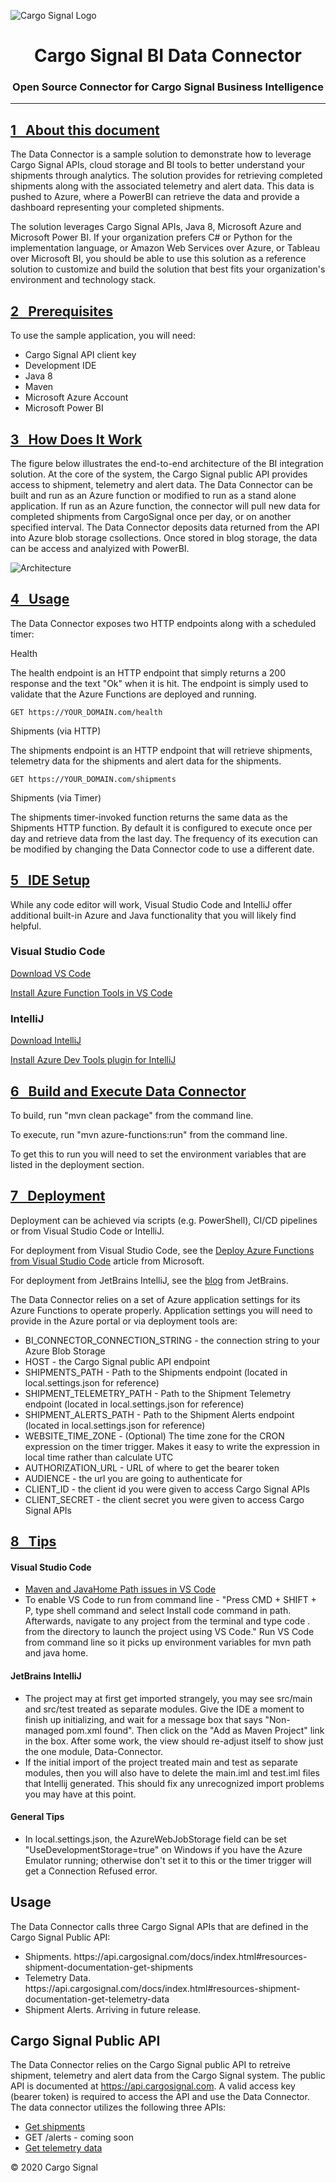 ![Cargo Signal Logo](logo-cargo-signal.png)

<h1 align="center">Cargo Signal BI Data Connector</h1>

<h3 align="center">
Open Source Connector for Cargo Signal Business Intelligence
</h3>

<hr/>

<h2><a href="#id1">1&nbsp;&nbsp;&nbsp;About this document</a></h2>
  <p>The Data Connector is a sample solution to demonstrate how to leverage Cargo Signal APIs, cloud storage and BI tools to better understand your shipments through analytics.  The solution provides for retrieving completed shipments along with the associated telemetry and alert data. This data is pushed to Azure, where a PowerBI can retrieve the data and provide a dashboard representing your completed shipments.</p>
  <p>The solution leverages Cargo Signal APIs, Java 8, Microsoft Azure and Microsoft Power BI.  If your organization prefers C# or Python for the implementation language, or Amazon Web Services over Azure, or Tableau over Microsoft BI, you should be able to use this solution as a reference solution to customize and build the solution that best fits your organization's environment and technology stack.</p>

<h2><a href="#id2">2&nbsp;&nbsp;&nbsp;Prerequisites</a></h2>
  <p>To use the sample application, you will need:</p>
  <ul>
    <li>Cargo Signal API client key</li>
    <li>Development IDE</li>
    <li>Java 8</li>
    <li>Maven</li>
    <li>Microsoft Azure Account</li>
    <li>Microsoft Power BI</li>
  </ul>

<h2><a href="#id3">3&nbsp;&nbsp;&nbsp;How Does It Work</a></h2>

The figure below illustrates the end-to-end architecture of the BI integration solution. At the core of the system, the Cargo Signal public API provides
access to shipment, telemetry and alert data. The Data Connector can be built and run as an Azure function or modified to run as a stand alone application.
If run as an Azure function, the connector will pull new data for completed shipments from CargoSignal once per day, or on another specified interval. The
Data Connector deposits data returned from the API into Azure blob storage csollections. Once stored in blog storage, the data can be access and analyized
with PowerBI.

![Architecture](architecture.png)

<h2><a href="#id4">4&nbsp;&nbsp;&nbsp;Usage</a></h2>
  <p>The Data Connector exposes two HTTP endpoints along with a scheduled timer:</p>
  <p>Health</p>
  <p>The health endpoint is an HTTP endpoint that simply returns a 200 response and the text "Ok" when it is hit.  The endpoint is simply used to validate that the Azure Functions are deployed and running.</p>

```http
GET https://YOUR_DOMAIN.com/health
```

  <p>Shipments (via HTTP)</p>
  <p>The shipments endpoint is an HTTP endpoint that will retrieve shipments, telemetry data for the shipments and alert data for the shipments.</p>

```http
GET https://YOUR_DOMAIN.com/shipments
```

  <p>Shipments (via Timer)</p>
  <p>The shipments timer-invoked function returns the same data as the Shipments HTTP function.  By default it is configured to execute once per day and retrieve data from the last day.  The frequency of its execution can be modified by changing the Data Connector code to use a different date.</p>

<h2><a href="#id5">5&nbsp;&nbsp;&nbsp;IDE Setup</a></h2>
  <p>While any code editor will work, Visual Studio Code and IntelliJ offer additional built-in Azure and Java functionality that you will likely find helpful.</p>
  <h3>Visual Studio Code</h3> <p><a href="https://code.visualstudio.com/download">Download VS Code</a></p>
  <p><a href="https://docs.microsoft.com/en-us/azure/azure-functions/functions-run-local?tabs=macos%2Ccsharp%2Cbash#v2">Install Azure Function Tools in VS Code</a></p>
  <h3>IntelliJ </h3><p><a href="https://www.jetbrains.com/idea/download/">Download IntelliJ</a></p>
  <p><a href="https://docs.microsoft.com/en-us/azure/developer/java/toolkit-for-intellij/installation">Install Azure Dev Tools plugin for IntelliJ</a></p>

<h2><a href="#id6">6&nbsp;&nbsp;&nbsp;Build and Execute Data Connector</a></h2>
<p>To build, run "mvn clean package" from the command line.</p>
<p>To execute, run "mvn azure-functions:run" from the command line. </p>
<p>To get this to run you will need to set the environment variables that are listed in the deployment section.</p>

<h2><a href="#id7">7&nbsp;&nbsp;&nbsp;Deployment</a></h2>
<p>Deployment can be achieved via scripts (e.g. PowerShell), CI/CD pipelines or from Visual Studio Code or IntelliJ.</p>
<p>For deployment from Visual Studio Code, see the <a href="https://docs.microsoft.com/en-us/azure/developer/javascript/tutorial-vscode-serverless-node-01?tabs=bash">Deploy Azure Functions from Visual Studio Code</a> article from Microsoft.</p>
<p>For deployment from JetBrains IntelliJ, see the <a href="https://blog.jetbrains.com/dotnet/2019/05/09/building-azure-functions-sql-database-improvements-azure-toolkit-rider-2019-1/">blog</a> from JetBrains.</p>
<p>The Data Connector relies on a set of Azure application settings for its Azure Functions to operate properly.  Application settings you will need to provide in the Azure portal or via deployment tools are:</p>
<ul>
  <li>BI_CONNECTOR_CONNECTION_STRING - the connection string to your Azure Blob Storage</li>
  <li>HOST - the Cargo Signal public API endpoint</li>
  <li>SHIPMENTS_PATH - Path to the Shipments endpoint (located in local.settings.json for reference)</li>
  <li>SHIPMENT_TELEMETRY_PATH - Path to the Shipment Telemetry endpoint (located in local.settings.json for reference)</li>
  <li>SHIPMENT_ALERTS_PATH - Path to the Shipment Alerts endpoint (located in local.settings.json for reference)</li>
  <li>WEBSITE_TIME_ZONE - (Optional) The time zone for the CRON expression on the timer trigger.  Makes it easy to write the expression in local time rather than calculate UTC</li>
  <li>AUTHORIZATION_URL - URL of where to get the bearer token</li>  
  <li>AUDIENCE - the url you are going to authenticate for</li>
  <li>CLIENT_ID - the client id you were given to access Cargo Signal APIs</li>
  <li>CLIENT_SECRET - the client secret you were given to access Cargo Signal APIs</li>
</ul>

<h2><a href="#id8">8&nbsp;&nbsp;&nbsp;Tips</a></h2>
<h4>Visual Studio Code</h4>
<ul>
  <li><a href="https://github.com/microsoft/azure-tools-for-java/wiki/FAQ">Maven and JavaHome Path issues in VS Code</a></li>
  <li>To enable VS Code to run from command line - "Press CMD + SHIFT + P, type shell command and select Install code command in path. Afterwards, navigate to any project from the terminal and type code . from the directory to launch the project using VS Code."  Run VS Code from command line so it picks up environment variables for mvn path and java home.</li>
</ul>
<h4>JetBrains IntelliJ</h4>
<ul>
  <li>The project may at first get imported strangely, you may see src/main and src/test treated as separate modules. Give the IDE a moment to finish up initializing, and wait for a message box that says "Non-managed pom.xml found". Then click on the "Add as Maven Project" link in the box. After some work, the view should re-adjust itself to show just the one module, Data-Connector.</li>
  <li>If the initial import of the project treated main and test as separate modules, then you will also have to delete the main.iml and test.iml files that Intellij generated. This should fix any unrecognized import problems you may have at this point.</li>
</ul>
<h4>General Tips</h4>
<ul>
  <li>In local.settings.json, the AzureWebJobStorage field can be set "UseDevelopmentStorage=true" on Windows if you have the Azure Emulator running; otherwise don't set it to this or the timer trigger will get a Connection Refused error.</li>
</ul>

## Usage

The Data Connector calls three Cargo Signal APIs that are defined in the Cargo Signal Public API:

<ul>
  <li>Shipments.  https://api.cargosignal.com/docs/index.html#resources-shipment-documentation-get-shipments</li>
  <li>Telemetry Data.  https://api.cargosignal.com/docs/index.html#resources-shipment-documentation-get-telemetry-data</li>
  <li>Shipment Alerts.  Arriving in future release.</li>
</ul>

## Cargo Signal Public API

The Data Connector relies on the Cargo Signal public API to retreive shipment, telemetry and alert data from the Cargo Signal system. The public API is
documented at https://api.cargosignal.com. A valid access key (bearer token) is required to access the API and use the Data Connector. The data connector
utilizes the following three APIs:

* [Get shipments](https://api.cargosignal.com/docs/index.html#resources-shipment-documentation-get-shipments)
* GET /alerts - coming soon
* [Get telemetry data](https://api.cargosignal.com/docs/index.html#resources-shipment-documentation-get-telemetry-data)

&copy; 2020 Cargo Signal
